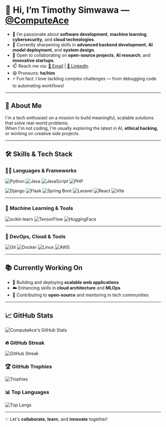 # 👋 Hi, I’m **Timothy Simwawa** — [@ComputeAce](https://github.com/ComputeAce)

- 👀 I’m passionate about **software development**, **machine learning**, **cybersecurity**, and **cloud technologies**.  
- 🌱 Currently sharpening skills in **advanced backend development**, **AI model deployment**, and **system design**.  
- 🤝 Open to collaborating on **open-source projects**, **AI research**, and **innovative startups**.  
- 📫 Reach me via: [📧 Email](mailto:timeastw@gmail.com) | [💼 LinkedIn](https://www.linkedin.com/in/timothy-simwawa-3a6bb1339/)  
- 😄 Pronouns: **he/him**  
- ⚡ Fun fact: I love tackling complex challenges — from debugging code to automating workflows!  

---

## 🚀 About Me

I'm a tech enthusiast on a mission to build meaningful, scalable solutions that solve real-world problems.  
When I'm not coding, I'm usually exploring the latest in AI, **ethical hacking**, or working on creative side projects.

---

## 🛠 Skills & Tech Stack

### 👨‍💻 Languages & Frameworks

![Python](https://img.shields.io/badge/Python-3776AB?style=for-the-badge&logo=python&logoColor=white)
![Java](https://img.shields.io/badge/Java-007396?style=for-the-badge&logo=java&logoColor=white)
![JavaScript](https://img.shields.io/badge/JavaScript-F7DF1E?style=for-the-badge&logo=javascript&logoColor=black)
![PHP](https://img.shields.io/badge/PHP-777BB4?style=for-the-badge&logo=php&logoColor=white)

![Django](https://img.shields.io/badge/Django-092E20?style=for-the-badge&logo=django&logoColor=white)
![Flask](https://img.shields.io/badge/Flask-black?style=for-the-badge&logo=flask&logoColor=white)
![Spring Boot](https://img.shields.io/badge/Spring_Boot-6DB33F?style=for-the-badge&logo=spring-boot&logoColor=white)
![Laravel](https://img.shields.io/badge/Laravel-F9322C?style=for-the-badge&logo=laravel&logoColor=white)
![React](https://img.shields.io/badge/React-20232A?style=for-the-badge&logo=react&logoColor=61DAFB)
![Vite](https://img.shields.io/badge/Vite-646CFF?style=for-the-badge&logo=vite&logoColor=white)

---

### 🧠 Machine Learning & Tools

![scikit-learn](https://img.shields.io/badge/scikit--learn-F7931E?style=for-the-badge&logo=scikit-learn&logoColor=white)
![TensorFlow](https://img.shields.io/badge/TensorFlow-FF6F00?style=for-the-badge&logo=tensorflow&logoColor=white)
![HuggingFace](https://img.shields.io/badge/HuggingFace-FFD21F?style=for-the-badge&logo=huggingface&logoColor=black)

---

### 🧰 DevOps, Cloud & Tools

![Git](https://img.shields.io/badge/Git-F05032?style=for-the-badge&logo=git&logoColor=white)
![Docker](https://img.shields.io/badge/Docker-2496ED?style=for-the-badge&logo=docker&logoColor=white)
![Linux](https://img.shields.io/badge/Linux-FCC624?style=for-the-badge&logo=linux&logoColor=black)
![AWS](https://img.shields.io/badge/AWS-232F3E?style=for-the-badge&logo=amazon-aws&logoColor=white)

---

## 📚 Currently Working On

- 🧱 Building and deploying **scalable web applications**
- ☁️ Enhancing skills in **cloud architecture** and **MLOps**
- 🔧 Contributing to **open-source** and mentoring in tech communities

---

## 📈 GitHub Stats

![ComputeAce's GitHub Stats](https://github-readme-stats.vercel.app/api?username=ComputeAce&show_icons=true&theme=radical)

### 🔥 GitHub Streak

![GitHub Streak](https://github-readme-streak-stats.herokuapp.com?user=ComputeAce&theme=radical)

### 🏆 GitHub Trophies

![Trophies](https://github-profile-trophy.vercel.app/?username=ComputeAce&theme=radical&column=7)

### 📊 Top Languages

![Top Langs](https://github-readme-stats.vercel.app/api/top-langs/?username=ComputeAce&layout=compact&theme=radical)

---

✨ Let's **collaborate**, **learn**, and **innovate** together!
